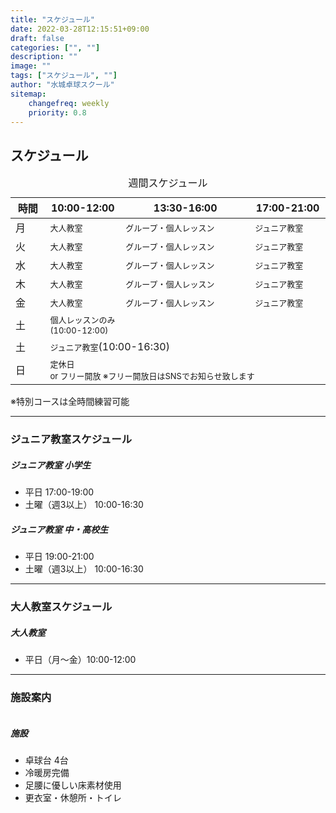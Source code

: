 ```yaml
---
title: "スケジュール"
date: 2022-03-28T12:15:51+09:00
draft: false
categories: ["", ""]
description: ""
image: ""
tags: ["スケジュール", ""]
author: "水城卓球スクール"
sitemap:
    changefreq: weekly
    priority: 0.8
---
```


## スケジュール

<div>
    <div class="col-lg-10 mt-4 position-relative">
        <table class="table caption-top text-primary border-primary table-bordered">
        <caption class="h5 text-primary">週間スケジュール</caption>
        <thead class="border-primary">
            <tr>
            <th scope="col" width="6%" class="text-center">時間</th>
            <th scope="col" width="9%" class="text-center">10:00-12:00</th>
            <th scope="col" width="9%" class="text-center">13:30-16:00</th>
            <th scope="col" width="9%" class="text-center">17:00-21:00</th>
            </tr>
        </thead>
        <tbody class="border-primary">
            <tr>
            <td class="text-center">月</td>
            <td><span style="font-size: small;">大人教室</span></td>
            <td><span style="font-size: small;"><span style="display: inline-block;white-space: nowrap;">グループ・個人レッスン</span></span></td>
            <td><span style="font-size: small;">ジュニア教室</span></td>
            </tr>
            <tr>
            <td class="text-center">火</td>
            <td><span style="font-size: small;">大人教室</span></td>
            <td><span style="font-size: small;"><span style="display: inline-block;white-space: nowrap;">グループ・個人レッスン</span></span></td>
            <td><span style="font-size: small;">ジュニア教室</span></td>
            </tr>
            <tr>
            <td class="text-center">水</td>
            <td><span style="font-size: small;">大人教室</span></td>
            <td><span style="font-size: small;"><span style="display: inline-block;white-space: nowrap;">グループ・個人レッスン</span></span></td>
            <td><span style="font-size: small;">ジュニア教室</span></td>
            </tr>
            <tr>
            <td class="text-center">木</td>
            <td><span style="font-size: small;">大人教室</span></td>
            <td><span style="font-size: small;"><span style="display: inline-block;white-space: nowrap;">グループ・個人レッスン</span></span></td>
            <td><span style="font-size: small;">ジュニア教室</span></td>
            </tr>
            <td class="text-center">金</td>
            <td><span style="font-size: small;">大人教室</span></td>
            <td><span style="font-size: small;"><span style="display: inline-block;white-space: nowrap;">グループ・個人レッスン</span></span></td>
            <td><span style="font-size: small;">ジュニア教室</span></td>
            </tr>
            <td class="text-center">土</td>
            <td colspan="1"><span style="font-size: small;">個人レッスンのみ (10:00-12:00) </span></td>
            </tr>
            <td class="text-center">土</td>
            <td colspan="3"><span style="font-size: small;">ジュニア教室</span>(10:00-16:30) </span></td>
            </tr>
            <td class="text-center">日</td>
            <td colspan="3"><span style="font-size: small;"><span style="display: inline-block;white-space: nowrap;">定休日<br> or フリー開放 ※フリー開放日はSNSでお知らせ致します</span></td>
            </tr>
        </tbody>
        </table>
        ※特別コースは全時間練習可能
    </div>
</div>

<div id="junior" class="pt-4"></div>
<hr />

### ジュニア教室スケジュール

<div class="card bg-transparent mb-4">
	<div class="row">
		<div class="col-md-12 mt-0 mt-md-0">
            <div class="card-body">
            <h5 class="card-title">ジュニア教室 小学生</h5>
            <p class="card-text"></p>
            <ul class="list-group list-group-flush">
            <li class="list-group-item text-primary border-primary">平日 17:00-19:00</li>
            <li class="list-group-item text-primary border-primary">土曜（週3以上） 10:00-16:30</li>
            </ul>
            </div>
        </div>
    </div>
	<div class="row">
		<div class="col-md-12 mt-0 mt-md-0">
            <div class="card-body">
            <h5 class="card-title">ジュニア教室 中・高校生</h5>
            <p class="card-text"></p>
            <ul class="list-group list-group-flush">
            <li class="list-group-item text-primary border-primary">平日 19:00-21:00</li>
            <li class="list-group-item text-primary border-primary">土曜（週3以上） 10:00-16:30</li>
            </ul>
            </div>
        </div>
	</div>
</div>

<div id="adult" class="pt-4"></div>
<hr />

### 大人教室スケジュール

<div class="card bg-transparent mb-4">
	<div class="row">
		<div class="col-md-12 mt-0 mt-md-0">
            <div class="card-body">
            <h5 class="card-title">大人教室</h5>
            <p class="card-text"></p>
            <ul class="list-group list-group-flush">
            <li class="list-group-item text-primary border-primary">平日（月～金）10:00-12:00</li>
            </ul>
            </div>
        </div>
    </div>
	<div class="row">
		<div class="col-md-12 mt-0 mt-md-0">
			<!-- img class="rounded-3" src="/images/blog/20230311_schedule.jpg" alt="" -->
		</div>
    </div>
</div>

<div id="personal" class="pt-4"></div>
<hr />

### 施設案内

<div class="card bg-transparent mb-4">
	<div class="row">
		<div class="col-md-5">
			<img class="rounded-3" src="/images/blog/113new.jpg" alt="">
		</div>
		<div class="col-md-7 mt-3 mt-md-0">
        <div class="card-body">
            <h5 class="card-title">施設</h5>
            <p class="card-text"></p>
            <ul class="list-group list-group-flush">
            <li class="list-group-item text-primary border-primary">卓球台  4台</li>
            <li class="list-group-item text-primary border-primary">冷暖房完備</li>
            <li class="list-group-item text-primary border-primary">足腰に優しい床素材使用</li>
            <li class="list-group-item text-primary border-primary">更衣室・休憩所・トイレ</li>
            </ul>
        </div>
        <div class="card-footer">
            <small class="text-muted"></small>
        </div>
		</div>
	</div>
</div>
